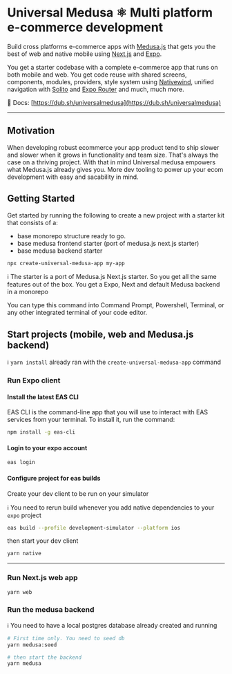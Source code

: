 # Universal Medusa ⚛️ Multi platform e-commerce development

Build cross platforms e-commerce apps with [Medusa.js](http://medusajs.com) that gets you the best of web and native mobile using [Next.js](http://nextjs.org) and [Expo](https://expo.dev).

You get a starter codebase with a complete e-commerce app that runs on both mobile and web. You get code reuse with shared screens, components, modules, providers, style system using [Nativewind](https://nativewind.dev), unified navigation with [Solito](https://solito.dev) and [Expo Router](https://expo.github.io/router/docs/) and much, much more.

📄 Docs: [https://dub.sh/universalmedusa](https://dub.sh/universalmedusa)

---

## Motivation
When developing robust ecommerce your app product tend to ship slower and slower when it grows in functionality and team size. That's always the case on a thriving project. With that in mind Universal medusa empowers what Medusa.js already gives you. More dev tooling to power up your ecom development with easy and sacability in mind.

## Getting Started
Get started by running the following to create a new project with a starter kit that consists of a:
- base monorepo structure ready to go.
- base medusa frontend starter (port of medusa.js next.js starter)
- base medusa backend starter

```bash
npx create-universal-medusa-app my-app
```

ℹ️ The starter is a port of Medusa.js Next.js starter. So you get all the same features out of the box.
You get a Expo, Next and default Medusa backend in a monorepo

You can type this command into Command Prompt, Powershell, Terminal, or any other integrated terminal of your code editor.

## Start projects (mobile, web and Medusa.js backend)

ℹ️ `yarn install` already ran with the `create-universal-medusa-app` command

### Run Expo client

#### Install the latest EAS CLI
EAS CLI is the command-line app that you will use to interact with EAS services from your terminal. To install it, run the command:

```bash
npm install -g eas-cli
```

#### Login to your expo account
```bash
eas login
```

#### Configure project for eas builds
Create your dev client to be run on your simulator

ℹ️ You need to rerun build whenever you add native dependencies to your `expo` project

```bash
eas build --profile development-simulator --platform ios
```

then start your dev client
```bash
yarn native
```

-----

### Run Next.js web app

```bash
yarn web
```

### Run the medusa backend

ℹ️ You need to have a local postgres database already created and running

```bash
# First time only. You need to seed db
yarn medusa:seed

# then start the backend
yarn medusa
```




